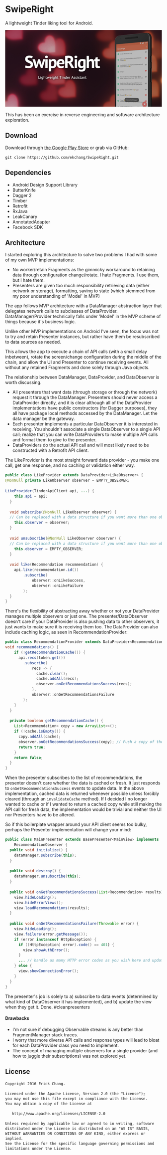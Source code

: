 SwipeRight
=======

A lightweight Tinder liking tool for Android. 

![](/swiperight_feature.png)

This has been an exercise in reverse engineering and software architecture exploration.

Download
--------
 
Download through [the Google Play Store][1] or grab via GitHub:
```
git clone https://github.com/ekchang/SwipeRight.git
```



Dependencies
--------

* Android Design Support Library
* ButterKnife
* Dagger 2
* Timber
* Retrofit
* RxJava
* LeakCanary
* AnnotatedAdapter
* Facebook SDK



Architecture
--------

I started exploring this architecture to solve two problems I had with some of my own MVP implementations:

* No worker/retain Fragments as the gimmicky workaround to retaining data through configuration change/rotate. I hate Fragments. I use them, but I hate them. 
* Presenters are given too much responsibility retrieving data (either network or storage), formatting, saving to state (which stemmed from my poor understanding of 'Model' in MVP)

The app follows MVP architecture with a DataManager abstraction layer that delegates network calls to subclasses of DataProvider. DataManager/Provider technically falls under 'Model' in the MVP scheme of things because it's business logic. 

Unlike other MVP implementations on Android I've seen, the focus was not to try and retain Presenter instances, but rather have them be resubscribed to data sources as needed.

This allows the app to execute a chain of API calls (with a small delay inbetween), rotate the screen/change configuration during the middle of the chain, and allow the UI and Presenter to continue receiving events. All without any retained Fragments and done solely through Java objects.

The relationship between DataManager, DataProvider, and DataObserver is worth discussing. 

* All presenters that want data (through storage or through the network) request it through the DataManager. Presenters should never access a DataProvider directly, and it is clear although all of the DataProvider implementations have public constructors (for Dagger purposes), they all have package local methods accessed by the DataManager. Let the data manager be the gateway.
* Each presenter implements a particular DataObserver it is interested in receiving. You shouldn't associate a single DataObserver to a single API call; realize that you can write DataProviders to make multiple API calls and format them to give to the presenter.
* DataProviders do the actual API call and will most likely need to be constructed with a Retrofit API client. 

The LikeProvider is the most straight forward data provider - you make one call, get one response, and no caching or validation either way. 

```java
public class LikeProvider extends DataProvider<LikeObserver> {
@NonNull private LikeObserver observer = EMPTY_OBSERVER;

LikeProvider(TinderApiClient api, ...) {
    this.api = api;
  }

  void subscribe(@NonNull LikeObserver observer) {
  // Can be replaced with a data structure if you want more than one observer
    this.observer = observer;
  }

  void unsubscribe(@NonNull LikeObserver observer) {
  // Can be replaced with a data structure if you want more than one observer
    this.observer = EMPTY_OBSERVER;
  }

  void like(Recommendation recommendation) {
    api.like(recommendation.id())
        .subscribe(
            observer::onLikeSuccess,
            observer::onLikeFailure
        );
  }
}
```

There's the flexibility of abstracting away whether or not your DataProvider manages multiple observers or just one. The presenter/DataObserver doesn't care if your DataProvider is also pushing data to other observers, it just wants to make sure it is receiving them too. The DataProvider can also include caching logic, as seen in RecommendationProvider:

```java
public class RecommendationProvider extends DataProvider<RecommendationObserver> {
void recommendations() {
    if (!getRecommendationCache()) {
      api.recs(token.get())
        .subscribe(
            recs -> {
              cache.clear();
              cache.addAll(recs);
              observer.onGetRecommendationsSuccess(recs);
            },
            observer::onGetRecommendationsFailure
        );
    }
  }

  private boolean getRecommendationCache() {
    List<Recommendation> copy = new ArrayList<>();
    if (!cache.isEmpty()) {
      copy.addAll(cache);
      observer.onGetRecommendationsSuccess(copy); // Push a copy of the cache to the observer
      return true;
    }
    return false;
  }
}
```

When the presenter subscribes to the list of recommendations, the presenter doesn't care whether the data is cached or fresh. It just responds to `onGetRecommendationsSuccess` events to update data. In the above implementation, cached data is returned whenever possible unless forcibly cleared (through an `invalidateCache` method). If I decided I no longer wanted to cache or if I wanted to return a cached copy while still making the API call for fresh data, the implementation would be trivial and neither the UI nor Presenters have to be altered.

So if this boilerplate wrapper around your API client seems too bulky, perhaps the Presenter implementation will change your mind:

```java
public class MainPresenter extends BasePresenter<MainView> implements
    RecommendationObserver {
  public void initialize() {
    dataManager.subscribe(this);
  }

  public void destroy() {
    dataManager.unsubscribe(this);
  }

  public void onGetRecommendationsSuccess(List<Recommendation> results) {
    view.hideLoading();
    view.hideErrorViews();
    view.loadRecommendations(results);
  }

  public void onGetRecommendationsFailure(Throwable error) {
    view.hideLoading();
    view.failure(error.getMessage());
    if (error instanceof HttpException) {
      if ((HttpException) error).code() == 401) {
        view.showAuthError();
      } 
      ... // handle as many HTTP error codes as you wish here and update the view accordingly
    } else {
      view.showConnectionError();
    }
  }
}

``` 

The presenter's job is solely to a) subscribe to data events (determined by what kind of DataObserver it has implemented), and b) update the view when they get it. Done. #cleanpresenters

#### Drawbacks
* I'm not sure if debugging Observable streams is any better than FragmentManager stack traces.
* I worry that more diverse API calls and response types will lead to bloat for each DataProvider class you need to implement.
* The concept of managing multiple observers for a single provider (and how to juggle their subscriptions) was not explored yet.



License
--------

    Copyright 2016 Erick Chang.

    Licensed under the Apache License, Version 2.0 (the "License");
    you may not use this file except in compliance with the License.
    You may obtain a copy of the License at

       http://www.apache.org/licenses/LICENSE-2.0

    Unless required by applicable law or agreed to in writing, software
    distributed under the License is distributed on an "AS IS" BASIS,
    WITHOUT WARRANTIES OR CONDITIONS OF ANY KIND, either express or implied.
    See the License for the specific language governing permissions and
    limitations under the License.


 [1]: https://play.google.com/store/apps/details?id=com.ekc.swiperight